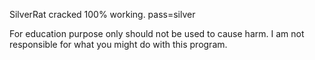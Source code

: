 SilverRat cracked 100% working. pass=silver 

For education purpose only should not be used to cause harm. I am not responsible for what you might do with this program. 
